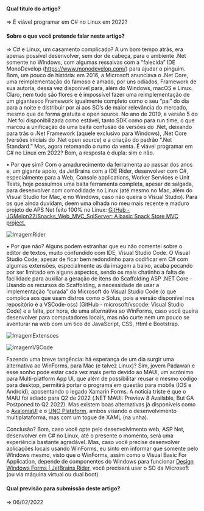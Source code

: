 #### Qual título do artigo?
=> É viável programar em C# no Linux em 2022?

#### Sobre o que você pretende falar neste artigo?
=> C# e Linux, um casamento complicado? A um bom tempo atrás, era apenas possível desenvolver, sem dor de cabeça, para o ambiente .Net somente no Windows, com algumas ressalvas com a “falecida” IDE MonoDevelop (https://www.monodevelop.com/) para ajudar o pinguim. Bom, um pouco de história: em 2016, a Microsoft anunciava o .Net Core, uma reimplementação do famoso e amado, por uns odiados, Framework de sua autoria, dessa vez disponível para, além do Windows, macOS e Linux. Claro, nem tudo são flores e é impossível fazer uma reimplementação de um gigantesco Framework igualmente completo como o seu “pai” do dia para a noite e distribuir por ai aos SO’s de maior relevância do mercado, mesmo que de forma gratuita e open source. No ano de 2019, a versão 5 do .Net foi disponibilizada como estável, tanto SDK como para run time, o que marcou a unificação de uma baita confusão de versões do .Net, deixando para trás o .Net Framework (aquele exclusivo para Windows), .Net Core (versões iniciais do .Net open source) e a criação do padrão “.Net Standard.” Mas, agora retomando o rumo da venta. É viável programar em C# no Linux em 2022? Bom, a resposta é dupla: sim e não.

• Por que sim? Com o amadurecimento da ferramenta ao passar dos anos e, um gigante apoio, da JetBrains com a IDE Rider, desenvolver com C#, especialmente para a Web, Console applications, Worker Services e Unit Tests, hoje possuímos uma baita ferramenta completa, apesar de salgada, para desenvolver com comodidade no Linux (até mesmo no Mac, além do Visual Studio for Mac, e no Windows, caso não queira o Visual Studio). Para os que ainda duvidam, deem uma olhada no meu mais recente e maduro projeto de APS Net feito 100% no Linux: [GitHub - JGMelon22/Snacks_Web_MVC_SqlServer: A basic Snack Store MVC project.](https://github.com/JGMelon22/Snacks_Web_MVC_SqlServer)

![ImagemRider](https://user-images.githubusercontent.com/73988556/151468561-fbaa27be-625f-47c2-ac71-80a7a7f826d2.png)

• Por que não? Alguns podem estranhar que eu não comentei sobre o editor de textos, muito confundido com IDE, Visual Studio Code. O Visual Studio Code, apesar de ficar bem redondinho para codificar em C# com algumas extensões, especialmente as da imagem a baixo, acaba pecando por ser limitado em alguns aspectos, sendo os mais chatinho a falta de facilidade para auxiliar a geração de itens do Scaffolding ASP .NET Core - Usando os recursos do Scaffolding, a necessidade de usar a implementação “curada” da Microsoft do Visual Studio Code (o que complica aos que usam distros como o Solus, pois a versão disponível nos repositório é a VSCode-oss) (GitHub - microsoft/vscode: Visual Studio Code) e a falta, por hora, de uma alternativa ao WinForms, caso você queira desenvolver para computadores locais, mas não curte nem um pouco se aventurar na web com um tico de JavaScript, CSS, Html e Bootstrap.

![ImagemExtensoes](https://user-images.githubusercontent.com/73988556/151468654-aca6cd7a-8142-472e-883f-477c03648519.png)

![ImagemVSCode](https://user-images.githubusercontent.com/73988556/151468658-fb5319ac-a8d3-4c7f-b0be-1313e407c70b.png)

 Fazendo uma breve tangência: há esperança de um dia surgir uma alternativa ao WinForms, para Mac (e talvez Linux)? Sim, jovem Padawan e esse sonho pode estar cada vez mais perto devido ao MAUI, um acrônimo para Multi-platform App UI, que além de possibilitar reusar o mesmo código para desktop, permitirá portar o programa em questão para mobile (IOS e Android), aposentando o legado Xamarin Forms. A notícia triste é que o MAIU foi adiado para Q2 de 2022 (.NET MAUI: Preview 8 Available, But GA Postponed to Q2 2022). Mas existem boas alternativas já disponíveis como o [AvaloniaUI](https://avaloniaui.net/) e o [UNO Plataform](https://platform.uno/), ambos visando o desenvolvimento multiplataforma, mas com um toque de XAML (na unha).

Conclusão? Bom, caso você opte pelo desenvolvimento web, ASP Net, desenvolver em C# no Linux, até o presente o momento, será uma experiência bastante agradável. Mas, caso você precise desenvolver aplicações locais usando WinForms, eu sinto em informar que somente pelo Windows mesmo, visto que o WinForms, assim como o Visual Basic For Application, depende de componentes do Windows para funcionar [Design Windows Forms | JetBrains Rider](https://www.jetbrains.com/help/rider/Working_with_Windows_Forms.html), você precisará usar o SO da Microsoft (ou via máquina virtual ou dual boot). 

#### Qual previsão para submissão deste artigo?
=> 06/02/2022
